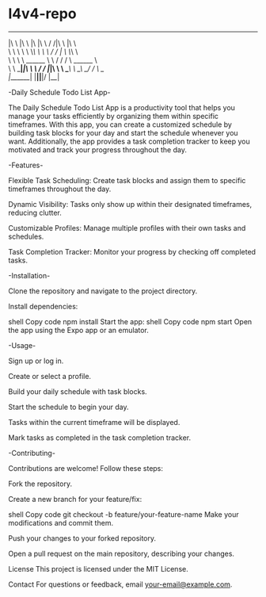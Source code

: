 # l4v4-repo
 ___      ___   ___  ___      ___ ___   ___     
|\  \    |\  \ |\  \|\  \    /  /|\  \ |\  \    
\ \  \   \ \  \\_\  \ \  \  /  / | \  \\_\  \   
 \ \  \   \ \______  \ \  \/  / / \ \______  \  
  \ \  \___\|_____|\  \ \    / /   \|_____|\  \ 
   \ \_______\    \ \__\ \__/ /           \ \__\
    \|_______|     \|__|\|__|/             \|__|
                                                
                                                
                                                
-Daily Schedule Todo List App-

The Daily Schedule Todo List App is a productivity tool that helps you manage your tasks efficiently by organizing them within specific timeframes. With this app, you can create a customized schedule by building task blocks for your day and start the schedule whenever you want. Additionally, the app provides a task completion tracker to keep you motivated and track your progress throughout the day.


-Features-

Flexible Task Scheduling: Create task blocks and assign them to specific timeframes throughout the day.

Dynamic Visibility: Tasks only show up within their designated timeframes, reducing clutter.

Customizable Profiles: Manage multiple profiles with their own tasks and schedules.

Task Completion Tracker: Monitor your progress by checking off completed tasks.


-Installation-

Clone the repository and navigate to the project directory.

Install dependencies:

shell
Copy code
npm install
Start the app:
shell
Copy code
npm start
Open the app using the Expo app or an emulator.


-Usage-

Sign up or log in.

Create or select a profile.

Build your daily schedule with task blocks.

Start the schedule to begin your day.

Tasks within the current timeframe will be displayed.

Mark tasks as completed in the task completion tracker.


-Contributing-

Contributions are welcome! Follow these steps:

Fork the repository.

Create a new branch for your feature/fix:

shell
Copy code
git checkout -b feature/your-feature-name
Make your modifications and commit them.

Push your changes to your forked repository.

Open a pull request on the main repository, describing your changes.

License
This project is licensed under the MIT License.

Contact
For questions or feedback, email your-email@example.com.






